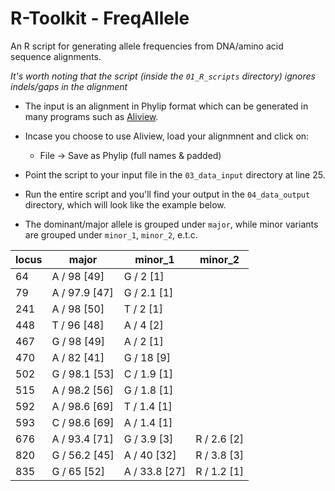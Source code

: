 # R-Toolkit - FreqAllele
An R script for generating allele frequencies from DNA/amino acid sequence alignments.

_It's worth noting that the script (inside the `01_R_scripts` directory) ignores indels/gaps in the alignment_

* The input is an alignment in Phylip format which can be generated in many programs such as [Aliview](https://ormbunkar.se/aliview/).

* Incase you choose to use Aliview, load your alignmnent and click on:
  * File -> Save as Phylip (full names & padded)

* Point the script to your input file in the `03_data_input` directory at line 25.

* Run the entire script and you'll find your output in the `04_data_output` directory, which will look like the example below.

* The dominant/major allele is grouped under `major`, while minor variants are grouped under `minor_1`, `minor_2`, e.t.c.

| locus | major         | minor_1       | minor_2      |
|-------|---------------|---------------|--------------|
| 64    | A / 98 [49]   | G / 2 [1]     |              |
| 79    | A / 97.9 [47] | G / 2.1 [1]   |              |
| 241   | A / 98 [50]   | T / 2 [1]     |              |
| 448   | T / 96 [48]   | A / 4 [2]     |              |
| 467   | G / 98 [49]   | A / 2 [1]     |              |
| 470   | A / 82 [41]   | G / 18 [9]    |              |
| 502   | G / 98.1 [53] | C / 1.9 [1]   |              |
| 515   | A / 98.2 [56] | G / 1.8 [1]   |              |
| 592   | A / 98.6 [69] | T / 1.4 [1]   |              |
| 593   | C / 98.6 [69] | A / 1.4 [1]   |              |
| 676   | A / 93.4 [71] | G / 3.9 [3]   | R / 2.6 [2]  |
| 820   | G / 56.2 [45] | A / 40 [32]   | R / 3.8 [3]  |
| 835   | G / 65 [52]   | A / 33.8 [27] | R / 1.2 [1]  |
